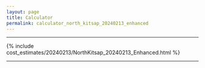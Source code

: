 ```yaml
---
layout: page
title: Calculator
permalink: calculator_north_kitsap_20240213_enhanced
---
```


___

{% include cost_estimates/20240213/NorthKitsap_20240213_Enhanced.html %}

___

